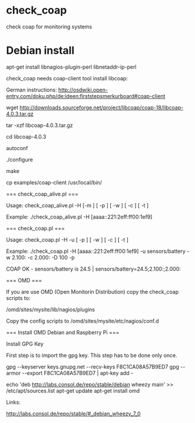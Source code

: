 check_coap
==========

check coap  for monitoring systems

# Debian install
apt-get install libnagios-plugin-perl libnetaddr-ip-perl

check_coap needs coap-client tool
install libcoap:

German instructions: http://osdwiki.open-entry.com/doku.php/de:ideen:firststepsmerkurboard#coap-client

wget http://downloads.sourceforge.net/project/libcoap/coap-18/libcoap-4.0.3.tar.gz

tar -xzf libcoap-4.0.3.tar.gz

cd libcoap-4.0.3

autoconf

./configure

make

cp examples/coap-client /usr/local/bin/

=== check_coap_alive.pl ===

Usage: check_coap_alive.pl -H <host> [-m <match>] [ -p ]
  [ -w <warning> ] [ -c <critical> ] [ -t <timeout> ]

Example:
./check_coap_alive.pl -H [aaaa::221:2eff:ff00:1ef9]


=== check_coap.pl ===

Usage: check_coap.pl -H <host> -u <coap uri> [ -p ]
  [ -w <warning> ] [ -c <critical> ] [ -t <timeout> ]

Example:
./check_coap.pl -H [aaaa::221:2eff:ff00:1ef9] -u sensors/battery -w 2.100: -c 2.000: -D 100 -p

COAP OK - sensors/battery is 24.5 | sensors/battery=24.5;2.100:;2.000:

=== OMD ===

If you are use OMD (Open Monitorin Distribution) copy the check_coap scripts to:

/omd/sites/mysite/lib/nagios/plugins

Copy the config scripts to
/omd/sites/mysite/etc/nagios/conf.d


=== Install OMD Debian and Raspberry Pi ===

Install GPG Key

First step is to import the gpg key. This step has to be done only once.

  gpg --keyserver keys.gnupg.net --recv-keys F8C1CA08A57B9ED7
  gpg --armor --export F8C1CA08A57B9ED7 | apt-key add -

  echo 'deb http://labs.consol.de/repo/stable/debian wheezy main' >> /etc/apt/sources.list
  apt-get update
  apt-get install omd

Links:

http://labs.consol.de/repo/stable/#_debian_wheezy_7_0
